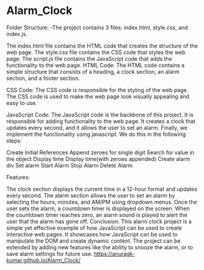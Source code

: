 # Alarm_Clock
Folder Structure:
-The project contains 3 files: index.html, style.css, and index.js.

The index.html file contains the HTML code that creates the structure of the web page.
The style.css file contains the CSS code that styles the web page.
The script.js file contains the JavaScript code that adds the functionality to the web page.
HTML Code:
The HTML code contains a simple structure that consists of a heading, a clock section, an alarm section, and a footer section.

CSS Code:
The CSS code is responsible for the styling of the web page. The CSS code is used to make the web page look visually appealing and easy to use.

JavaScript Code:
The JavaScript code is the backbone of this project. It is responsible for adding functionality to the web page. It creates a clock that updates every second, and it allows the user to set an alarm.
Finally, we implement the functionality using javascript. We do this in the following steps:

Create Initial References
Append zeroes for single digit
Search for value in the object
Display time
Display time(with zeroes appended)
Create alarm div
Set alarm
Start Alarm
Stop Alarm
Delete Alarm

Features:

The clock section displays the current time in a 12-hour format and updates every second.
The alarm section allows the user to set an alarm by selecting the hours, minutes, and AM/PM using dropdown menus.
Once the user sets the alarm, a countdown timer is displayed on the screen.
When the countdown timer reaches zero, an alarm sound is played to alert the user that the alarm has gone off.
Conclusion:
This alarm clock project is a simple yet effective example of how JavaScript can be used to create interactive web pages. It showcases how JavaScript can be used to manipulate the DOM and create dynamic content. The project can be extended by adding new features like the ability to snooze the alarm, or to save alarm settings for future use.
https://anuragk-kumar.github.io/Alarm_Clock/
